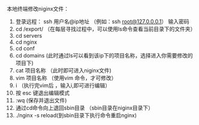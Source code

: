本地终端修改niginx文件：
1. 登录远程：
    ssh 用户名@ip地址 （例如：ssh  root@127.0.0.0.1）
    输入密码
2. cd /export/  （在每层寻找过程中，可以使用ls命令查看当前目录下的文件夹）
3. cd servers
4. cd nginx
5. cd conf
6. cd domains   (此时通过ls可以看到该ip下的项目名称，选择进入你需要修改的项目下)
7. cat 项目名称 （此时即可进入niginx文件)
8. vim 项目名称 （使用vim 命令，才可修改）
9. i （执行完vim后 ，输入i,即可进行编辑）
10. 按 esc 键退出编辑模式
11. :wq (保存并退出文件)
12. 通过cd命令向上退回sbin目录 （sbin目录在niginx目录下）
13. ./nginx -s reload(到sbin目录下执行命令重启nginx)



    
